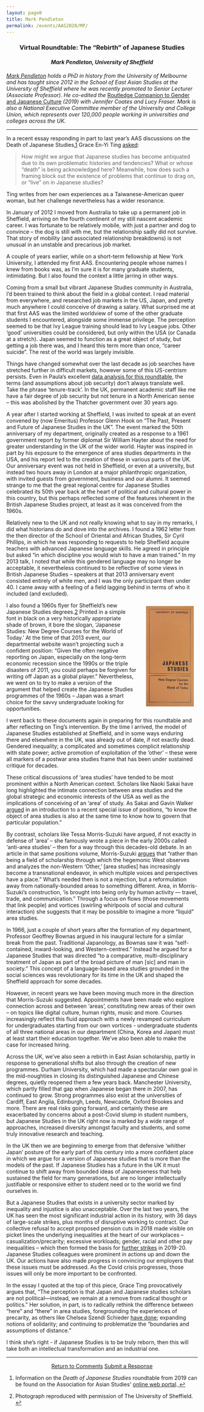 ```yaml
---
layout: page0
title: Mark Pendleton
permalink: /events/AAS2020/MP/
---
```


<center><h3>Virtual Roundtable: The “Rebirth” of Japanese Studies</h3>
<h4><em>Mark Pendleton, University of Sheffield</em></h4></center>
<p></p>
<p></p>

<em><a href="https://www.sheffield.ac.uk/seas/staff/japanese/pendleton">Mark Pendleton</a> holds a PhD in history from the University of Melbourne and has taught since 2012 in the School of East Asian Studies at the University of Sheffield where he was recently promoted to Senior Lecturer (Associate Professor). He co-edited the</em> <a href="https://www.taylorfrancis.com/books/e/9781315179582">Routledge Companion to Gender and Japanese Culture</a> <em>(2019) with Jennifer Coates and Lucy Fraser. Mark is also a National Executive Committee member of the University and College Union, which represents over 120,000 people working in universities and colleges across the UK.</em>
<hr>
<p></p>
In a recent essay responding in part to last year’s AAS discussions on the Death of Japanese Studies,<a href="#fn:1" rel="footnote">1</a> Grace En-Yi Ting <a href="http://subsite.icu.ac.jp/cgs/en/journal/cgs15.html" target="blank">asked</a>:
<p></p>
<blockquote>How might we argue that Japanese studies has become antiquated due to its own problematic histories and tendencies? What or whose “death” is being acknowledged here? Meanwhile, how does such a framing block out the existence of problems that continue to drag on, or “live” on in Japanese studies?</blockquote>
<p></p>
Ting writes from her own experiences as a Taiwanese-American queer woman, but her challenge nevertheless has a wider resonance.
<p></p>
In January of 2012 I moved from Australia to take up a permanent job in Sheffield, arriving on the fourth continent of my still nascent academic career. I was fortunate to be relatively mobile, with just a partner and dog to convince – the dog is still with me, but the relationship sadly did not survive. That story of mobility (and associated relationship breakdowns) is not unusual in an unstable and precarious job market.
<p></p>
A couple of years earlier, while on a short-term fellowship at New York University, I attended my first AAS. Encountering people whose names I knew from books was, as I’m sure it is for many graduate students, intimidating. But I also found the context a little jarring in other ways.
<p></p>
Coming from a small but vibrant Japanese Studies community in Australia, I’d been trained to think about the field in a global context. I read material from everywhere, and researched job markets in the US, Japan, and pretty much anywhere I could conceive of drawing a salary. What surprised me at that first AAS was the limited worldview of some of the other graduate students I encountered, alongside some immense privilege. The perception seemed to be that Ivy League training should lead to Ivy League jobs. Other ‘good’ universities could be considered, but only within the USA (or Canada at a stretch). Japan seemed to function as a great object of study, but getting a job there was, and I heard this term more than once, “career suicide”. The rest of the world was largely invisible.
<p></p>
Things have changed somewhat over the last decade as job searches have stretched further in difficult markets, however some of this US-centrism persists. Even in Paula’s excellent <a href="/projects/jobs2020/" target="blank">data analysis for this roundtable</a>, the terms (and assumptions about job security) don’t always translate well. Take the phrase ‘tenure-track’. In the UK, permanent academic staff like me have a fair degree of job security but not tenure in a North American sense – this was abolished by the Thatcher government over 30 years ago.
<p></p>
A year after I started working at Sheffield, I was invited to speak at an event convened by (now Emeritus) Professor Glenn Hook on “The Past, Present and Future of Japanese Studies in the UK”. The event marked the 50th anniversary of my department, originally created as a response to a 1961 government report by former diplomat Sir William Hayter about the need for greater understanding in the UK of the wider world. Hayter was inspired in part by his exposure to the emergence of area studies departments in the USA, and his report led to the creation of these in various parts of the UK. Our anniversary event was not held in Sheffield, or even at a university, but instead two hours away in London at a major philanthropic organization, with invited guests from government, business and our alumni. It seemed strange to me that the great regional centre for Japanese Studies celebrated its 50th year back at the heart of political and cultural power in this country, but this perhaps reflected some of the features inherent in the British Japanese Studies project, at least as it was conceived from the 1960s.
<p></p>
Relatively new to the UK and not really knowing what to say in my remarks, I did what historians do and dove into the archives. I found a 1962 letter from the then director of the School of Oriental and African Studies, Sir Cyril Phillips, in which he was responding to requests to help Sheffield acquire teachers with advanced Japanese language skills. He agreed in principle but asked “in which discipline you would wish to have a man trained.” In my 2013 talk, I noted that while this gendered language may no longer be acceptable, it nevertheless continued to be reflective of some views in British Japanese Studies – speakers at that 2013 anniversary event consisted entirely of white men, and I was the only participant then under 40. I came away with a feeling of a field lagging behind in terms of who it included (and excluded).
<p></p>
<div style>
<img src="/images/MP_JS.jpg" style="float:right;max-width:25%;padding: 10px 10px 10px 25px;">
</div>
I also found a 1960s flyer for Sheffield’s new Japanese Studies degrees.<a href="#fn:2" rel="footnote">2</a> Printed in a simple font in black on a very historically appropriate shade of brown, it bore the slogan, ‘Japanese Studies: New Degree Courses for the World of Today.’ At the time of that 2013 event, our departmental website wasn’t projecting such a confident position: “Given the often negative reporting on Japan, especially on the long-term economic recession since the 1990s or the triple disasters of 2011, you could perhaps be forgiven for writing off Japan as a global player.” Nevertheless, we went on to try to make a version of the argument that helped create the Japanese Studies programmes of the 1960s – Japan was a smart choice for the savvy undergraduate looking for opportunities.
<p></p>
I went back to these documents again in preparing for this roundtable and after reflecting on Ting’s intervention. By the time I arrived, the model of Japanese Studies established at Sheffield, and in some ways enduring there and elsewhere in the UK, was already out of date, if not exactly dead. Gendered inequality; a complicated and sometimes complicit relationship with state power; active promotion of exploitation of the ‘other’ – these were all markers of a postwar area studies frame that has been under sustained critique for decades.
<p></p>
These critical discussions of ‘area studies’ have tended to be most prominent within a North American context. Scholars like Naoki Sakai have long highlighted the intimate connection between area studies and the global strategic and economic interests of the USA as well as the implications of conceiving of an ‘area’ of study.  As Sakai and Gavin Walker <a href="https://read.dukeupress.edu/positions/article/27/1/1/137350/The-End-of-Area" target="blank">argued</a> in an introduction to a recent special issue of positions, “to know the object of area studies is also at the same time to know how to govern that particular population.”
<p></p>
By contrast, scholars like Tessa Morris-Suzuki have argued, if not exactly in defense of ‘area’ – she famously wrote a piece in the early 2000s called ‘anti-area studies’ – then for a way through this decades-old debate. In an article in that same positions volume, Morris-Suzuki <a href="https://read.dukeupress.edu/positions/article-abstract/27/1/209/137344/Liquid-Area-StudiesNortheast-Asia-in-Motion-as?redirectedFrom=fulltext" target="blank">argues</a> that “rather than being a field of scholarship through which the hegemonic West observes and analyzes the non-Western ‘Other,’ [area studies] has increasingly become a transnational endeavor, in which multiple voices and perspectives have a place.” What’s needed then is not a rejection, but a reformulation away from nationally-bounded areas to something different. Area, in Morris-Suzuki’s construction, ‘is brought into being only by human activity — travel, trade, and communication.” Through a focus on flows (those movements that link people) and vortices (swirling whirlpools of social and cultural interaction) she suggests that it may be possible to imagine a more “liquid" area studies.
<p></p>
In 1966, just a couple of short years after the formation of my department, Professor Geoffrey Bownas argued in his inaugural lecture for a similar break from the past. Traditional Japanology, as Bownas saw it was “self-contained, inward-looking, and Western-centred.” Instead he argued for a Japanese Studies that was directed “to a comparative, multi-disciplinary treatment of Japan as part of the broad picture of man [sic] and man in society.” This concept of a language-based area studies grounded in the social sciences was revolutionary for its time in the UK and shaped the Sheffield approach for some decades.
<p></p>
However, in recent years we have been moving much more in the direction that Morris-Suzuki suggested. Appointments have been made who explore connection across and between ‘areas’, constituting new areas of their own – on topics like digital culture, human rights, music and more. Courses increasingly reflect this fluid approach with a newly revamped curriculum for undergraduates starting from our own vortices - undergraduate students of all three national areas in our department (China, Korea and Japan) must at least start their education together. We’ve also been able to make the case for increased hiring.
<p></p>
Across the UK, we’ve also seen a rebirth in East Asian scholarship, partly in response to generational shifts but also through the creation of new programmes. Durham University, which had made a spectacular own goal in the mid-noughties in closing its distinguished Japanese and Chinese degrees, quietly reopened them a few years back. Manchester University, which partly filled that gap when Japanese began there in 2007, has continued to grow. Strong programmes also exist at the universities of Cardiff, East Anglia, Edinburgh, Leeds, Newcastle, Oxford Brookes and more. There are real risks going forward, and certainly these are exacerbated by concerns about a post-Covid slump in student numbers, but Japanese Studies in the UK right now is marked by a wide range of approaches, increased diversity amongst faculty and students, and some truly innovative research and teaching.  
<p></p>
In the UK then we are beginning to emerge from that defensive ‘whither Japan’ posture of the early part of this century into a more confident place in which we argue for a version of Japanese studies that is more than the models of the past. If Japanese Studies has a future in the UK it must continue to shift away from bounded ideas of Japaneseness that help sustained the field for many generations, but are no longer intellectually justifiable or responsive either to student need or to the world we find ourselves in.
<p></p>
But a Japanese Studies that exists in a university sector marked by inequality and injustice is also unacceptable. Over the last two years, the UK has seen the most significant industrial action in its history, with 36 days of large-scale strikes, plus months of disruptive working to contract. Our collective refusal to accept proposed pension cuts in 2018 made visible on picket lines the underlying inequalities at the heart of our workplaces – casualization/precarity; excessive workloads; gender, racial and other pay inequalities – which then formed the basis for <a href="https://www.theguardian.com/education/2020/feb/20/thousands-of-university-workers-strike-across-uk" target="blank">further strikes</a> in 2019-20. Japanese Studies colleagues were prominent in actions up and down the UK. Our actions have also made progress in convincing our employers that these issues must be addressed. As the Covid crisis progresses, those issues will only be more important to be confronted.
<p></p>
In the essay I quoted at the top of this piece, Grace Ting provocatively argues that, “The perception is that Japan and Japanese studies scholars are not political—instead, we remain at a remove from radical thought or politics.” Her solution, in part, is to radically rethink the difference between “here” and “there” in area studies, foregrounding the experiences of precarity, as others like Chelsea Szendi Schieder <a href="http://subsite.icu.ac.jp/cgs/images/06Chelsea SZENDI SCHIEDER.pdf" target="blank">have done</a>; expanding notions of solidarity; and continuing to problematize the “boundaries and assumptions of distance.”  
<p></p>
I think she’s right - if Japanese Studies is to be truly reborn, then this will take both an intellectual transformation and an industrial one.
<p></p>

<hr>
<center>
<a href="/events/AAS2020/" class="btn btn-primary btn-lg outline" role="button">Return to Comments</a>&nbsp;<a href="/events/AAS2020/AASsubmit/" class="btn btn-primary btn-lg outline" role="button">Submit a Response</a>
</center>

<div class="footnotes"><ol>
        <li class="footnote" id="fn:1">
            <p>Information on the <em>Death of Japanese Studies</em> roundtable from 2019 can be found on the Association for Asian Studies' <a href="https://www.eventscribe.com/2019/AAS/">online web portal</a>.<a href="#fnref:1" title="return to article"> ↩</a></p>
        </li>
        <li class="footnote" id="fn:2">
            <p>Photograph reproduced with permission of The University of Sheffield.<a href="#fnref:2" title="return to article"> ↩</a></p>
        </li>
</ol></div>

